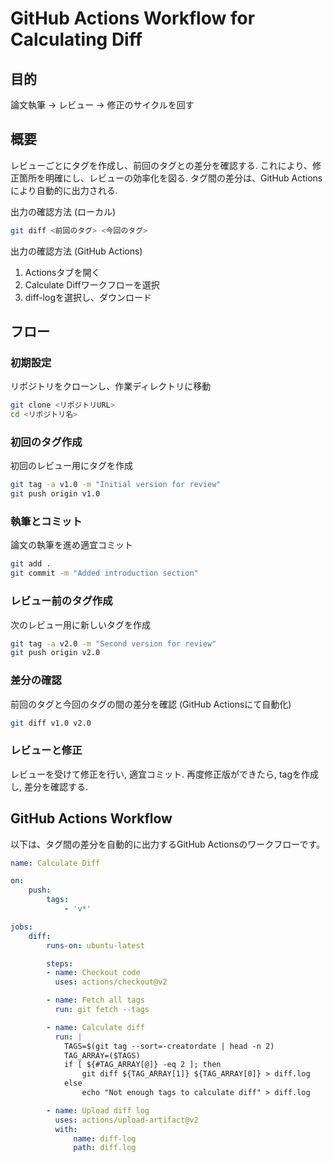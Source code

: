 # GitHub Actions Workflow for Calculating Diff

## 目的

論文執筆 -> レビュー -> 修正のサイクルを回す

## 概要

レビューごとにタグを作成し、前回のタグとの差分を確認する.
これにより、修正箇所を明確にし、レビューの効率化を図る.
タグ間の差分は、GitHub Actionsにより自動的に出力される.

出力の確認方法 (ローカル)

```sh
git diff <前回のタグ> <今回のタグ>
```

出力の確認方法 (GitHub Actions)

1. Actionsタブを開く
1. Calculate Diffワークフローを選択
1. diff-logを選択し、ダウンロード

## フロー

### 初期設定

リポジトリをクローンし、作業ディレクトリに移動

```sh
git clone <リポジトリURL>
cd <リポジトリ名>
```

### 初回のタグ作成

初回のレビュー用にタグを作成

```sh
git tag -a v1.0 -m "Initial version for review"
git push origin v1.0
```

### 執筆とコミット

論文の執筆を進め適宜コミット

```sh
git add .
git commit -m "Added introduction section"
```

### レビュー前のタグ作成

次のレビュー用に新しいタグを作成

```sh
git tag -a v2.0 -m "Second version for review"
git push origin v2.0
```

### 差分の確認

前回のタグと今回のタグの間の差分を確認 (GitHub Actionsにて自動化)

```sh
git diff v1.0 v2.0
```

### レビューと修正

レビューを受けて修正を行い, 適宜コミット.
再度修正版ができたら, tagを作成し, 差分を確認する.

## GitHub Actions Workflow

以下は、タグ間の差分を自動的に出力するGitHub Actionsのワークフローです。

```yaml
name: Calculate Diff

on:
    push:
        tags:
            - 'v*'

jobs:
    diff:
        runs-on: ubuntu-latest

        steps:
        - name: Checkout code
          uses: actions/checkout@v2

        - name: Fetch all tags
          run: git fetch --tags

        - name: Calculate diff
          run: |
            TAGS=$(git tag --sort=-creatordate | head -n 2)
            TAG_ARRAY=($TAGS)
            if [ ${#TAG_ARRAY[@]} -eq 2 ]; then
                git diff ${TAG_ARRAY[1]} ${TAG_ARRAY[0]} > diff.log
            else
                echo "Not enough tags to calculate diff" > diff.log

        - name: Upload diff log
          uses: actions/upload-artifact@v2
          with:
              name: diff-log
              path: diff.log
```

